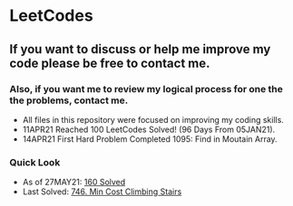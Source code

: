 # LeetCodes
## If you want to discuss or help me improve my code please be free to contact me.
### Also, if you want me to review my logical process for one the the problems, contact me.

- All files in this repository were focused on improving my coding skills.
- 11APR21 Reached 100 LeetCodes Solved! (96 Days From 05JAN21).
- 14APR21 First Hard Problem Completed 1095: Find in Moutain Array.

### Quick Look
- As of 27MAY21: [160 Solved](https://leetcode.com/joeslee94/)
- Last Solved: [746. Min Cost Climbing Stairs](https://leetcode.com/problems/min-cost-climbing-stairs/)
